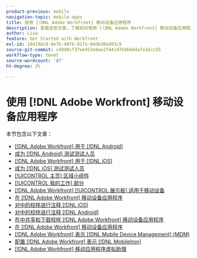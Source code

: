 ```yaml
---
product-previous: mobile
navigation-topic: mobile-apps
title: 使用 [!DNL Adobe Workfront] 移动设备应用程序
description: 查看这些文章，了解如何使用 [!DNL Adobe Workfront] 移动设备应用程序。
author: Lisa
feature: Get Started with Workfront
exl-id: 10419dc8-8e7b-40fb-91fe-0ddbd0a493c9
source-git-commit: c4090cf37ee453a9ae2f44cd7b9b604a7e16cc55
workflow-type: tm+mt
source-wordcount: '87'
ht-degree: 2%

---
```


# 使用 [!DNL Adobe Workfront] 移动设备应用程序

本节包含以下文章：

* [[!DNL Adobe Workfront] 用于 [!DNL Android]](../../../workfront-basics/mobile-apps/using-the-workfront-mobile-app/workfront-for-android.md)
* [成为 [!DNL Android] 测试测试人员](../../../workfront-basics/mobile-apps/using-the-workfront-mobile-app/android-beta-tester.md)
* [[!DNL Adobe Workfront] 用于 [!DNL iOS]](../../../workfront-basics/mobile-apps/using-the-workfront-mobile-app/workfront-for-ios.md)
* [成为 [!DNL iOS] 测试测试人员](../../../workfront-basics/mobile-apps/using-the-workfront-mobile-app/ios-beta-tester.md)
* [[!UICONTROL 主页] 区域小组件](../../../workfront-basics/mobile-apps/using-the-workfront-mobile-app/home-area-widgets-mobile.md)
* [[!UICONTROL 我的工作] 部分](../../../workfront-basics/mobile-apps/using-the-workfront-mobile-app/my-work-section-mobile.md)
* [[!DNL Adobe Workfront] [!UICONTROL 展示板] 适用于移动设备](/help/quicksilver/workfront-basics/mobile-apps/using-the-workfront-mobile-app/mobile-boards.md)
* [在 [!DNL Adobe Workfront] 移动设备应用程序](../../../workfront-basics/mobile-apps/using-the-workfront-mobile-app/work-with-proofs-in-mobile-app.md)
* [对中的校样进行注释 [!DNL iOS]](../../../workfront-basics/mobile-apps/using-the-workfront-mobile-app/comment-on-proofs-ios.md)
* [对中的校样进行注释 [!DNL Android]](../../../workfront-basics/mobile-apps/using-the-workfront-mobile-app/comment-on-proofs-android.md)
* [在中共享和下载校样 [!DNL Adobe Workfront] 移动设备应用程序](../../../workfront-basics/mobile-apps/using-the-workfront-mobile-app/share-proofs-mobile.md)
* [在 [!DNL Adobe Workfront] 移动设备应用程序](../../../workfront-basics/mobile-apps/using-the-workfront-mobile-app/approvals-in-mobile-app.md)
* [[!DNL Adobe Workfront] 表示 [!DNL Mobile Device Management] (MDM)](../../../workfront-basics/mobile-apps/using-the-workfront-mobile-app/wf-mdm.md)
* [配置 [!DNL Adobe Workfront] 表示 [!DNL MobileIron]](../../../workfront-basics/mobile-apps/using-the-workfront-mobile-app/wf-mobileiron-configs.md)
* [[!DNL Adobe Workfront] 移动应用程序虚拟助理](../../../workfront-basics/mobile-apps/using-the-workfront-mobile-app/wf-mobile-virtual-assistant.md)
